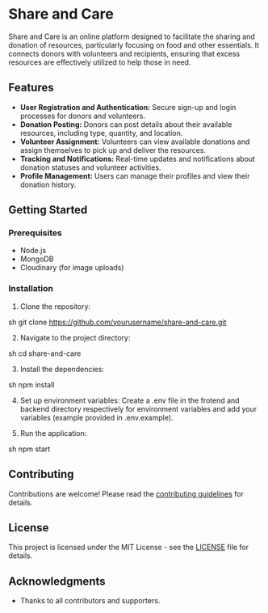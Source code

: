 # Share and Care

Share and Care is an online platform designed to facilitate the sharing and donation of resources, particularly focusing on food and other essentials. It connects donors with volunteers and recipients, ensuring that excess resources are effectively utilized to help those in need.

## Features

- **User Registration and Authentication:** Secure sign-up and login processes for donors and volunteers.
- **Donation Posting:** Donors can post details about their available resources, including type, quantity, and location.
- **Volunteer Assignment:** Volunteers can view available donations and assign themselves to pick up and deliver the resources.
- **Tracking and Notifications:** Real-time updates and notifications about donation statuses and volunteer activities.
- **Profile Management:** Users can manage their profiles and view their donation history.

## Getting Started

### Prerequisites

- Node.js
- MongoDB
- Cloudinary (for image uploads)

### Installation

1. Clone the repository:
    
sh
    git clone https://github.com/yourusername/share-and-care.git


2. Navigate to the project directory:
    
sh
    cd share-and-care


3. Install the dependencies:
    
sh
    npm install


4. Set up environment variables:
    Create a .env file in the frotend and backend  directory respectively for environment variables and add your variables (example provided in .env.example).

5. Run the application:
    
sh
    npm start


## Contributing

Contributions are welcome! Please read the [contributing guidelines](CONTRIBUTING.md) for details.

## License

This project is licensed under the MIT License - see the [LICENSE](LICENSE) file for details.

## Acknowledgments

- Thanks to all contributors and supporters.
